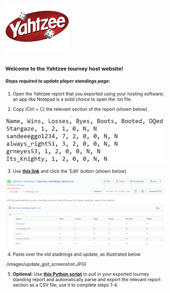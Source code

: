 ![](./images/yahtzee_logo(200x150).png)
#                 

### Welcome to the Yahtzee tourney host website!

##### Steps required to update player standings page:

1) Open the Yahtzee report that you exported using your hosting software; an app like Notepad is a solid choice to open the .txt file.

2) Copy (Ctrl + C) the relevant section of the report (shown below).

![](./images/yahtzee_report_screenshot.JPG)

3) Use [**this link**](https://gist.github.com/yahtzee-tourneys/418f01e9db9d70bc3cc5786fe15e266d) and click the 'Edit' button (shown below).

![](./images/gist_screenshot.JPG)

4) Paste over the old stadnings and update, as illustrated below

![]()./images/update_gist_screenshot.JPG)

5) **Optional:** Use [**this Python script**](https://gist.github.com/yahtzee-tourneys/fe71de88ae3bb68963c446a50078a4cc) to pull in your exported tourney standing report and automatically parse and export the relevant report section as a CSV file; use it to complete steps 1-4.
